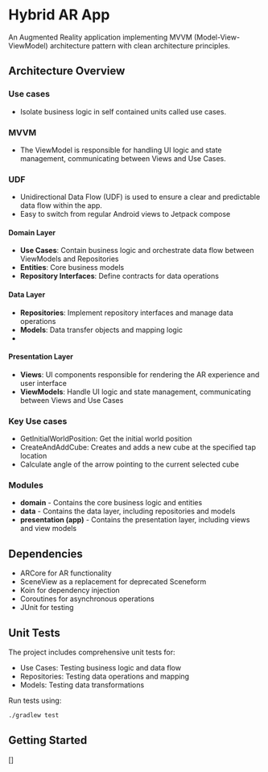 # Hybrid AR App

An Augmented Reality application implementing MVVM (Model-View-ViewModel) architecture pattern with
clean architecture principles.

## Architecture Overview

### Use cases

- Isolate business logic in self contained units called use cases.

### MVVM

- The ViewModel is responsible for handling UI logic and state management, communicating between
  Views and Use Cases.

### UDF

- Unidirectional Data Flow (UDF) is used to ensure a clear and predictable data flow within the app.
- Easy to switch from regular Android views to Jetpack compose

#### Domain Layer

- **Use Cases**: Contain business logic and orchestrate data flow between ViewModels and
  Repositories
- **Entities**: Core business models
- **Repository Interfaces**: Define contracts for data operations

#### Data Layer

- **Repositories**: Implement repository interfaces and manage data operations
- **Models**: Data transfer objects and mapping logic
-

#### Presentation Layer

- **Views**: UI components responsible for rendering the AR experience and user interface
- **ViewModels**: Handle UI logic and state management, communicating between Views and Use Cases

### Key Use cases

- GetInitialWorldPosition: Get the initial world position
- CreateAndAddCube: Creates and adds a new cube at the specified tap location
- Calculate angle of the arrow pointing to the current selected cube

### Modules

- **domain** - Contains the core business logic and entities
- **data** - Contains the data layer, including repositories and models
- **presentation (app)** - Contains the presentation layer, including views and view models

## Dependencies

- ARCore for AR functionality
- SceneView as a replacement for deprecated Sceneform
- Koin for dependency injection
- Coroutines for asynchronous operations
- JUnit for testing

## Unit Tests

The project includes comprehensive unit tests for:

- Use Cases: Testing business logic and data flow
- Repositories: Testing data operations and mapping
- Models: Testing data transformations

Run tests using:

```bash
./gradlew test
```

## Getting Started

[]